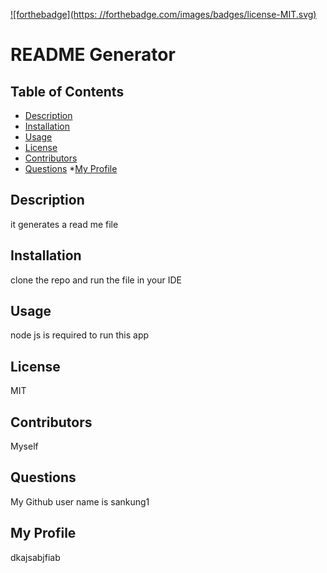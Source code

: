 
[![forthebadge](https: //forthebadge.com/images/badges/license-MIT.svg)](https://forthebadge.com)
  # README Generator
  ## Table of Contents
  * [Description](#description) 
  * [Installation](#installation) 
  * [Usage](#usage) 
  * [License](#license) 
  * [Contributors](#contributors) 
  * [Questions](#questions)
  *[My Profile](#link)
  
  ## Description
  it generates a read me file

  ## Installation 
  clone the repo and run the file in your IDE

  ## Usage
  node js is required to run this app

  ## License
  MIT

  ## Contributors
  Myself

  ## Questions
  My Github user name is sankung1

  ## My Profile
  dkajsabjfiab

